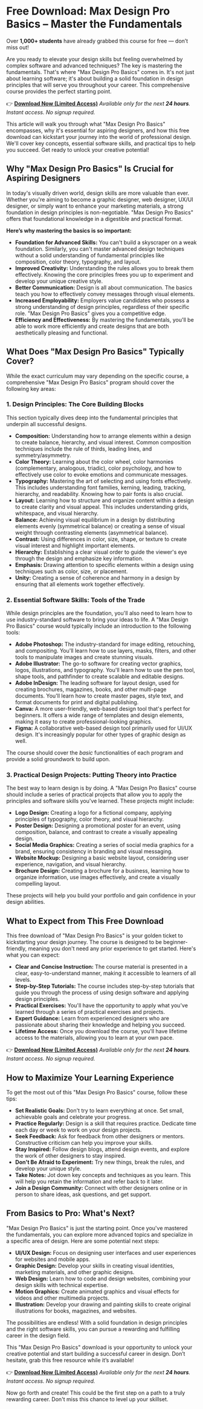 # Free Download: Max Design Pro Basics – Master the Fundamentals

Over **1,000+ students** have already grabbed this course for free — don’t miss out!

Are you ready to elevate your design skills but feeling overwhelmed by complex software and advanced techniques?  The key is mastering the fundamentals. That's where "Max Design Pro Basics" comes in. It's not just about learning software; it's about building a solid foundation in design principles that will serve you throughout your career. This comprehensive course provides the perfect starting point.

👉 [**Download Now (Limited Access)**](https://udemywork.com/max-design-pro-basics)
_Available only for the next **24 hours**. Instant access. No signup required._

This article will walk you through what "Max Design Pro Basics" encompasses, why it's essential for aspiring designers, and how this free download can kickstart your journey into the world of professional design. We'll cover key concepts, essential software skills, and practical tips to help you succeed. Get ready to unlock your creative potential!

## Why "Max Design Pro Basics" Is Crucial for Aspiring Designers

In today's visually driven world, design skills are more valuable than ever. Whether you're aiming to become a graphic designer, web designer, UX/UI designer, or simply want to enhance your marketing materials, a strong foundation in design principles is non-negotiable. "Max Design Pro Basics" offers that foundational knowledge in a digestible and practical format.

**Here’s why mastering the basics is so important:**

*   **Foundation for Advanced Skills:** You can't build a skyscraper on a weak foundation.  Similarly, you can't master advanced design techniques without a solid understanding of fundamental principles like composition, color theory, typography, and layout.
*   **Improved Creativity:**  Understanding the rules allows you to break them effectively.  Knowing the core principles frees you up to experiment and develop your unique creative style.
*   **Better Communication:** Design is all about communication.  The basics teach you how to effectively convey messages through visual elements.
*   **Increased Employability:** Employers value candidates who possess a strong understanding of design principles, regardless of their specific role.  "Max Design Pro Basics" gives you a competitive edge.
*   **Efficiency and Effectiveness:** By mastering the fundamentals, you'll be able to work more efficiently and create designs that are both aesthetically pleasing and functional.

## What Does "Max Design Pro Basics" Typically Cover?

While the exact curriculum may vary depending on the specific course, a comprehensive "Max Design Pro Basics" program should cover the following key areas:

### 1. Design Principles: The Core Building Blocks

This section typically dives deep into the fundamental principles that underpin all successful designs.

*   **Composition:**  Understanding how to arrange elements within a design to create balance, hierarchy, and visual interest. Common composition techniques include the rule of thirds, leading lines, and symmetry/asymmetry.
*   **Color Theory:** Learning about the color wheel, color harmonies (complementary, analogous, triadic), color psychology, and how to effectively use color to evoke emotions and communicate messages.
*   **Typography:** Mastering the art of selecting and using fonts effectively. This includes understanding font families, kerning, leading, tracking, hierarchy, and readability.  Knowing how to pair fonts is also crucial.
*   **Layout:**  Learning how to structure and organize content within a design to create clarity and visual appeal.  This includes understanding grids, whitespace, and visual hierarchy.
*   **Balance:** Achieving visual equilibrium in a design by distributing elements evenly (symmetrical balance) or creating a sense of visual weight through contrasting elements (asymmetrical balance).
*   **Contrast:** Using differences in color, size, shape, or texture to create visual interest and highlight important elements.
*   **Hierarchy:**  Establishing a clear visual order to guide the viewer's eye through the design and emphasize key information.
*   **Emphasis:**  Drawing attention to specific elements within a design using techniques such as color, size, or placement.
*   **Unity:**  Creating a sense of coherence and harmony in a design by ensuring that all elements work together effectively.

### 2. Essential Software Skills:  Tools of the Trade

While design principles are the foundation, you'll also need to learn how to use industry-standard software to bring your ideas to life.  A "Max Design Pro Basics" course would typically include an introduction to the following tools:

*   **Adobe Photoshop:**  The industry-standard for image editing, retouching, and compositing.  You'll learn how to use layers, masks, filters, and other tools to manipulate images and create stunning visuals.
*   **Adobe Illustrator:**  The go-to software for creating vector graphics, logos, illustrations, and typography.  You'll learn how to use the pen tool, shape tools, and pathfinder to create scalable and editable designs.
*   **Adobe InDesign:**  The leading software for layout design, used for creating brochures, magazines, books, and other multi-page documents.  You'll learn how to create master pages, style text, and format documents for print and digital publishing.
*   **Canva:** A more user-friendly, web-based design tool that's perfect for beginners. It offers a wide range of templates and design elements, making it easy to create professional-looking graphics.
*   **Figma:** A collaborative web-based design tool primarily used for UI/UX design. It's increasingly popular for other types of graphic design as well.

The course should cover the *basic* functionalities of each program and provide a solid groundwork to build upon.

### 3. Practical Design Projects:  Putting Theory into Practice

The best way to learn design is by doing.  A "Max Design Pro Basics" course should include a series of practical projects that allow you to apply the principles and software skills you've learned. These projects might include:

*   **Logo Design:** Creating a logo for a fictional company, applying principles of typography, color theory, and visual hierarchy.
*   **Poster Design:** Designing a promotional poster for an event, using composition, balance, and contrast to create a visually appealing design.
*   **Social Media Graphics:**  Creating a series of social media graphics for a brand, ensuring consistency in branding and visual messaging.
*   **Website Mockup:**  Designing a basic website layout, considering user experience, navigation, and visual hierarchy.
*   **Brochure Design:** Creating a brochure for a business, learning how to organize information, use images effectively, and create a visually compelling layout.

These projects will help you build your portfolio and gain confidence in your design abilities.

## What to Expect from This Free Download

This free download of "Max Design Pro Basics" is your golden ticket to kickstarting your design journey. The course is designed to be beginner-friendly, meaning you don't need any prior experience to get started. Here's what you can expect:

*   **Clear and Concise Instruction:** The course material is presented in a clear, easy-to-understand manner, making it accessible to learners of all levels.
*   **Step-by-Step Tutorials:** The course includes step-by-step tutorials that guide you through the process of using design software and applying design principles.
*   **Practical Exercises:** You'll have the opportunity to apply what you've learned through a series of practical exercises and projects.
*   **Expert Guidance:** Learn from experienced designers who are passionate about sharing their knowledge and helping you succeed.
*   **Lifetime Access:** Once you download the course, you'll have lifetime access to the materials, allowing you to learn at your own pace.

👉 [**Download Now (Limited Access)**](https://udemywork.com/max-design-pro-basics)
_Available only for the next **24 hours**. Instant access. No signup required._

## How to Maximize Your Learning Experience

To get the most out of this "Max Design Pro Basics" course, follow these tips:

*   **Set Realistic Goals:** Don't try to learn everything at once. Set small, achievable goals and celebrate your progress.
*   **Practice Regularly:** Design is a skill that requires practice. Dedicate time each day or week to work on your design projects.
*   **Seek Feedback:** Ask for feedback from other designers or mentors. Constructive criticism can help you improve your skills.
*   **Stay Inspired:** Follow design blogs, attend design events, and explore the work of other designers to stay inspired.
*   **Don't Be Afraid to Experiment:**  Try new things, break the rules, and develop your unique style.
*   **Take Notes:** Jot down key concepts and techniques as you learn. This will help you retain the information and refer back to it later.
*   **Join a Design Community:** Connect with other designers online or in person to share ideas, ask questions, and get support.

## From Basics to Pro:  What's Next?

"Max Design Pro Basics" is just the starting point. Once you've mastered the fundamentals, you can explore more advanced topics and specialize in a specific area of design. Here are some potential next steps:

*   **UI/UX Design:**  Focus on designing user interfaces and user experiences for websites and mobile apps.
*   **Graphic Design:**  Develop your skills in creating visual identities, marketing materials, and other graphic designs.
*   **Web Design:**  Learn how to code and design websites, combining your design skills with technical expertise.
*   **Motion Graphics:**  Create animated graphics and visual effects for videos and other multimedia projects.
*   **Illustration:**  Develop your drawing and painting skills to create original illustrations for books, magazines, and websites.

The possibilities are endless! With a solid foundation in design principles and the right software skills, you can pursue a rewarding and fulfilling career in the design field.

This "Max Design Pro Basics" download is your opportunity to unlock your creative potential and start building a successful career in design. Don’t hesitate, grab this free resource while it’s available!

👉 [**Download Now (Limited Access)**](https://udemywork.com/max-design-pro-basics)
_Available only for the next **24 hours**. Instant access. No signup required._

Now go forth and create! This could be the first step on a path to a truly rewarding career. Don't miss this chance to level up your skillset.

